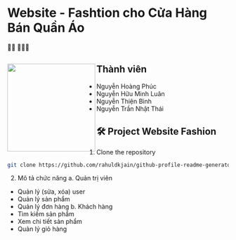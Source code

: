 # Website - Fashtion cho Cửa Hàng Bán Quần Áo
👋🏾 👩🏾‍💻

## Thành viên <a href="https://github.com/paulnguyen-mn"><img align="left" width="auto" height="200" src="https://res.cloudinary.com/easy-frontend/image/upload/v1598840300/blog/programming_hgngx9.png"></a>
- Nguyễn Hoàng Phúc
- Nguyễn Hữu Minh Luân
- Nguyễn Thiện Bình
- Nguyễn Trần Nhật Thái
##

## 🛠️ Project Website Fashion
1. Clone the repository
```bash
git clone https://github.com/rahuldkjain/github-profile-readme-generator.git
```

2. Mô tả chức năng
a. Quản trị viên
- Quản lý (sửa, xóa) user
- Quản lý sản phẩm
- Quản lý đơn hàng
b. Khách hàng
- Tìm kiếm sản phẩm
- Xem chi tiết sản phẩm
- Quản lý giỏ hàng
